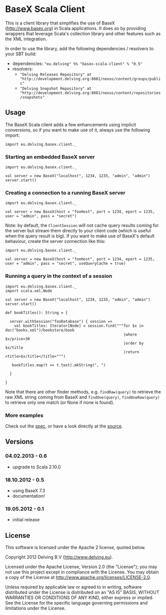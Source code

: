 # BaseX Scala Client

This is a client library that simplifies the use of BaseX (http://www.basex.org) in Scala applications.
It does so by providing wrappers that leverage Scala's collection library and other features such as the XML integration.

In order to use the library, add the following dependencies / resolvers to your SBT build:

- dependencies: `"eu.delving" %% "basex-scala-client" % "0.5"`
- resolvers:
  - `"Delving Releases Repository" at "http://development.delving.org:8081/nexus/content/groups/public"`
  - `"Delving Snapshot Repository" at "http://development.delving.org:8081/nexus/content/repositories/snapshots"`

## Usage

The BaseX Scala client adds a few enhancements using implicit conversions, so if you want to make use of it, always use the following import:

    import eu.delving.basex.client._


### Starting an embedded BaseX server

    import eu.delving.basex.client._

    val server = new BaseX("localhost", 1234, 1235, "admin", "admin")
    server.start()

### Creating a connection to a running BaseX server

    import eu.delving.basex.client._

    val server = new BaseX(host = "fooHost", port = 1234, eport = 1235, user = "admin", pass = "secret")


Note: by default, the `ClientSession` will not cache query results coming for the server but stream them directly to your client code (which is useful when the query result is big). If you want to make use of BaseX's default behaviour, create the server connection like this:

    import eu.delving.basex.client._

    val server = new BaseX(host = "fooHost", port = 1234, eport = 1235, user = "admin", pass = "secret", useQueryCache = true)


### Running a query in the context of a session

    import eu.delving.basex.client._
    import scala.xml.Node
    
    val server = new BaseX("localhost", 1234, 1235, "admin", "admin")
    server.start()

    def bookTitles(): String = {
  
      server.withSession("fooDatabase") { session =>
        val bookTitles: Iterator[Node] = session.find("""for $x in doc("books.xml")/bookstore/book
                                                         |where $x/price>30
                                                         |order by $x/title
                                                         |return <title>$x/title</title>""")

       bookTitles.map(t => t.text).mkString(", ")
   
      }

    } 

Note that there are other finder methods, e.g. `findRaw(query)` to retrieve the raw XML string coming from BaseX and `findOne(query)`, `findOneRaw(query)` to retrieve only one match (or None if none is found).

### More examples

Check out the [spec](https://github.com/delving/basex-scala-client/blob/master/src/test/scala/eu/delving/basex/client/BaseXSpec.scala), or have a look directly at the [source](https://github.com/delving/basex-scala-client/tree/master/src/main/scala/eu/delving/basex/client).
    

## Versions

### 04.02.2013 - 0.6

- upgrade to Scala 2.10.0

### 18.10.2012 - 0.5

- using BaseX 7.3
- documentation!

### 19.05.2012 - 0.1

- initial release

## License

This software is licensed under the Apache 2 license, quoted below.

Copyright 2012 Delving B.V (http://www.delving.eu).

Licensed under the Apache License, Version 2.0 (the "License"); you may not use this project except in compliance with the License. You may obtain a copy of the License at http://www.apache.org/licenses/LICENSE-2.0.

Unless required by applicable law or agreed to in writing, software distributed under the License is distributed on an "AS IS" BASIS, WITHOUT WARRANTIES OR CONDITIONS OF ANY KIND, either express or implied. See the License for the specific language governing permissions and limitations under the License.
